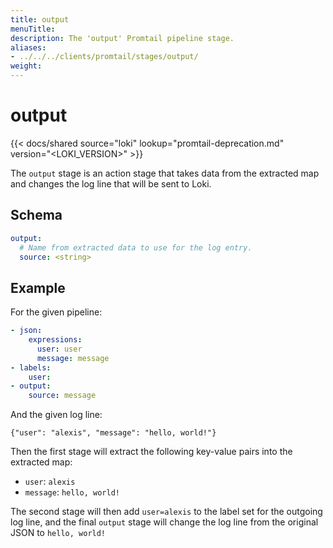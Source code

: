```yaml
---
title: output
menuTitle:  
description: The 'output' Promtail pipeline stage. 
aliases: 
- ../../../clients/promtail/stages/output/
weight:  
---
```


# output

{{< docs/shared source="loki" lookup="promtail-deprecation.md" version="<LOKI_VERSION>" >}}

The `output` stage is an action stage that takes data from the extracted map and
changes the log line that will be sent to Loki.

## Schema

```yaml
output:
  # Name from extracted data to use for the log entry.
  source: <string>
```

## Example

For the given pipeline:

```yaml
- json:
    expressions:
      user: user
      message: message
- labels:
    user:
- output:
    source: message
```

And the given log line:

```
{"user": "alexis", "message": "hello, world!"}
```

Then the first stage will extract the following key-value pairs into the
extracted map:

- `user`: `alexis`
- `message`: `hello, world!`

The second stage will then add `user=alexis` to the label set for the outgoing
log line, and the final `output` stage will change the log line from the
original JSON to `hello, world!`
